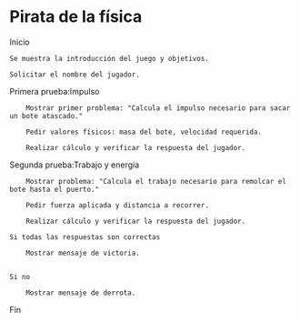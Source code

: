 # Pirata de la física

Inicio

    Se muestra la introducción del juego y objetivos.
    
    Solicitar el nombre del jugador.

Primera prueba:Impulso
    
        Mostrar primer problema: "Calcula el impulso necesario para sacar un bote atascado."
        
        Pedir valores físicos: masa del bote, velocidad requerida.
        
        Realizar cálculo y verificar la respuesta del jugador.

Segunda prueba:Trabajo y energía
    
        Mostrar problema: "Calcula el trabajo necesario para remolcar el bote hasta el puerto."
        
        Pedir fuerza aplicada y distancia a recorrer.
        
        Realizar cálculo y verificar la respuesta del jugador.

    Si todas las respuestas son correctas
    
        Mostrar mensaje de victoria.

        
    Si no
    
        Mostrar mensaje de derrota.

        
Fin
